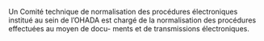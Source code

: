 Un Comité technique de normalisation des procédures électroniques institué au sein
de l’OHADA est chargé de la normalisation des procédures effectuées au moyen de docu-
ments et de transmissions électroniques.